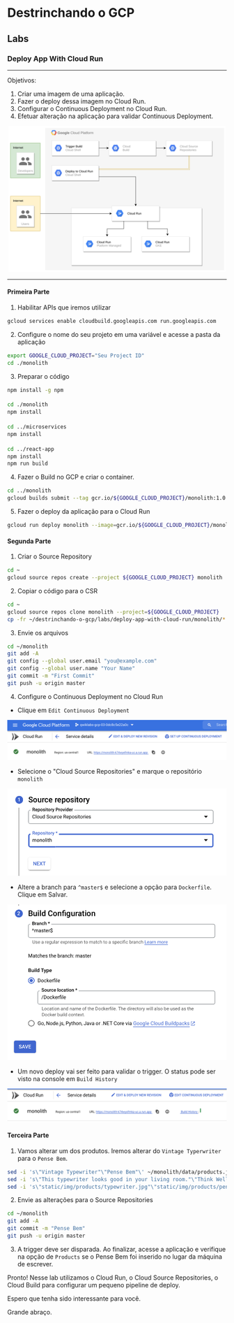 # Destrinchando o GCP

## Labs

### Deploy App With Cloud Run
---
Objetivos:

1. Criar uma imagem de uma aplicação.
2. Fazer o deploy dessa imagem no Cloud Run.
3. Configurar o Continuous Deployment no Cloud Run.
4. Efetuar alteração na aplicação para validar Continuous Deployment.

<p align="center"><img src="./images/DeployWebsiteWithCloudRun.png" width="500"></p>

---

#### Primeira Parte

1. Habilitar APIs que iremos utilizar

```bash
gcloud services enable cloudbuild.googleapis.com run.googleapis.com
```

2. Configure o nome do seu projeto em uma variável e acesse a pasta da aplicação

```bash
export GOOGLE_CLOUD_PROJECT="Seu Project ID"
cd ./monolith
```

3. Preparar o código

```bash
npm install -g npm

cd ./monolith
npm install

cd ../microservices
npm install

cd ../react-app
npm install
npm run build
```

4. Fazer o Build no GCP e criar o container.

```bash
cd ../monolith
gcloud builds submit --tag gcr.io/${GOOGLE_CLOUD_PROJECT}/monolith:1.0.0 .
```

5. Fazer o deploy da aplicação para o Cloud Run

```bash
gcloud run deploy monolith --image=gcr.io/${GOOGLE_CLOUD_PROJECT}/monolith:1.0.0 --platform managed --region=us-central1 --allow-unauthenticated --max-instances=1
```

#### Segunda Parte

1. Criar o Source Repository

```bash
cd ~
gcloud source repos create --project ${GOOGLE_CLOUD_PROJECT} monolith
```

2. Copiar o código para o CSR

```bash
cd ~
gcloud source repos clone monolith --project=${GOOGLE_CLOUD_PROJECT}
cp -fr ~/destrinchando-o-gcp/labs/deploy-app-with-cloud-run/monolith/* ~/monolith/
```

3. Envie os arquivos

```bash
cd ~/monolith
git add -A
git config --global user.email "you@example.com"
git config --global user.name "Your Name"
git commit -m "First Commit"
git push -u origin master
```

4. Configure o Continuous Deployment no Cloud Run

- Clique em ```Edit Continuous Deployment```

<p align="center"><img src="./images/01-CloudRunCD.png"></p>

- Selecione o "Cloud Source Repositories" e marque o repositório ```monolith```

<p align="center"><img src="./images/02-CloudRunCD.png"></p>

- Altere a branch para ```^master$``` e selecione a opção para ```Dockerfile```. Clique em Salvar.

<p align="center"><img src="./images/03-CloudRunCD.png"></p>

- Um novo deploy vai ser feito para validar o trigger. O status pode ser visto na console em ```Build History```

<p align="center"><img src="./images/04-CloudRunCD.png"></p>

#### Terceira Parte

1. Vamos alterar um dos produtos. Iremos alterar do ```Vintage Typerwriter``` para o ```Pense Bem```.

```bash
sed -i 's\"Vintage Typewriter"\"Pense Bem"\' ~/monolith/data/products.json
sed -i 's\"This typewriter looks good in your living room."\"Think Well. :)"\' ~/monolith/data/products.json
sed -i 's\"static/img/products/typewriter.jpg"\"static/img/products/pensebem.jpg"\' ~/monolith/data/products.json
```

2. Envie as alterações para o Source Repositories

```bash
cd ~/monolith
git add -A
git commit -m "Pense Bem"
git push -u origin master
```

3. A trigger deve ser disparada. Ao finalizar, acesse a aplicação e verifique na opção de ```Products``` se o Pense Bem foi inserido no lugar da máquina de escrever.

Pronto! Nesse lab utilizamos o Cloud Run, o Cloud Source Repositories, o Cloud Build para configurar um pequeno pipeline de deploy.

Espero que tenha sido interessante para você.

Grande abraço.